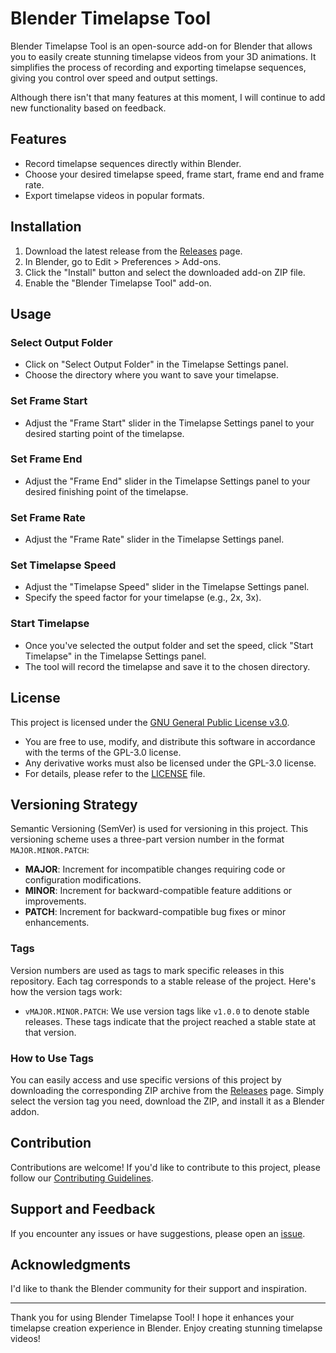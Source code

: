 # Blender Timelapse Tool

Blender Timelapse Tool is an open-source add-on for Blender that allows you to easily create stunning timelapse videos from your 3D animations. It simplifies the process of recording and exporting timelapse sequences, giving you control over speed and output settings.

Although there isn't that many features at this moment, I will continue to add new functionality based on feedback.

## Features

- Record timelapse sequences directly within Blender.
- Choose your desired timelapse speed, frame start, frame end and frame rate.
- Export timelapse videos in popular formats.

## Installation

1. Download the latest release from the [Releases](https://github.com/aj-phillips/Blender-Timelapse-Tool/releases) page.
2. In Blender, go to Edit > Preferences > Add-ons.
3. Click the "Install" button and select the downloaded add-on ZIP file.
4. Enable the "Blender Timelapse Tool" add-on.

## Usage

### Select Output Folder

- Click on "Select Output Folder" in the Timelapse Settings panel.
- Choose the directory where you want to save your timelapse.

### Set Frame Start

- Adjust the "Frame Start" slider in the Timelapse Settings panel to your desired starting point of the timelapse.

### Set Frame End

- Adjust the "Frame End" slider in the Timelapse Settings panel to your desired finishing point of the timelapse.

### Set Frame Rate

- Adjust the "Frame Rate" slider in the Timelapse Settings panel.

### Set Timelapse Speed

- Adjust the "Timelapse Speed" slider in the Timelapse Settings panel.
- Specify the speed factor for your timelapse (e.g., 2x, 3x).

### Start Timelapse

- Once you've selected the output folder and set the speed, click "Start Timelapse" in the Timelapse Settings panel.
- The tool will record the timelapse and save it to the chosen directory.

## License

This project is licensed under the [GNU General Public License v3.0](LICENSE).

- You are free to use, modify, and distribute this software in accordance with the terms of the GPL-3.0 license.
- Any derivative works must also be licensed under the GPL-3.0 license.
- For details, please refer to the [LICENSE](LICENSE.md) file.

## Versioning Strategy

Semantic Versioning (SemVer) is used for versioning in this project. This versioning scheme uses a three-part version number in the format `MAJOR.MINOR.PATCH`:

- **MAJOR**: Increment for incompatible changes requiring code or configuration modifications.
- **MINOR**: Increment for backward-compatible feature additions or improvements.
- **PATCH**: Increment for backward-compatible bug fixes or minor enhancements.

### Tags

Version numbers are used as tags to mark specific releases in this repository. Each tag corresponds to a stable release of the project. Here's how the version tags work:

- `vMAJOR.MINOR.PATCH`: We use version tags like `v1.0.0` to denote stable releases. These tags indicate that the project reached a stable state at that version.

### How to Use Tags

You can easily access and use specific versions of this project by downloading the corresponding ZIP archive from the [Releases](https://github.com/aj-phillips/Blender-Timelapse-Tool/releases) page. Simply select the version tag you need, download the ZIP, and install it as a Blender addon.

## Contribution

Contributions are welcome! If you'd like to contribute to this project, please follow our [Contributing Guidelines](CONTRIBUTING.md).

## Support and Feedback

If you encounter any issues or have suggestions, please open an [issue](https://github.com/aj-phillips/Blender-Timelapse-Tool/issues).

## Acknowledgments

I'd like to thank the Blender community for their support and inspiration.

---

Thank you for using Blender Timelapse Tool! I hope it enhances your timelapse creation experience in Blender. Enjoy creating stunning timelapse videos!
